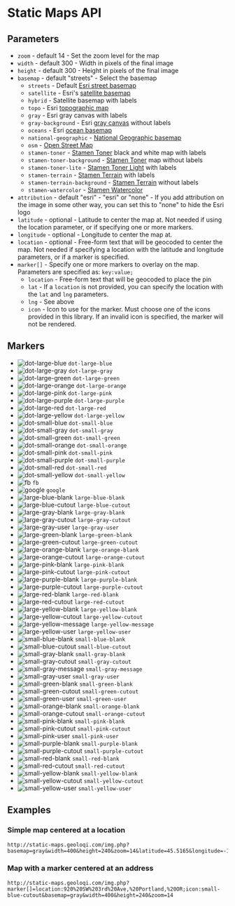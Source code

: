 Static Maps API
===============

## Parameters

* `zoom` - default 14 - Set the zoom level for the map
* `width` - default 300 - Width in pixels of the final image
* `height` - default 300 - Height in pixels of the final image
* `basemap` - default "streets" - Select the basemap
  * `streets` - Default [Esri street basemap](http://www.arcgis.com/home/webmap/viewer.html?webmap=7990d7ea55204450b8110d57e20c99ab)
  * `satellite` - Esri's [satellite basemap](http://www.arcgis.com/home/webmap/viewer.html?webmap=d802f08316e84c6592ef681c50178f17&center=-71.055499,42.364247&level=15)
  * `hybrid` - Satellite basemap with labels
  * `topo` - Esri [topographic map](http://www.arcgis.com/home/webmap/viewer.html?webmap=a72b0766aea04b48bf7a0e8c27ccc007)
  * `gray` - Esri gray canvas with labels
  * `gray-background` - Esri [gray canvas](http://www.arcgis.com/home/webmap/viewer.html?webmap=8b3d38c0819547faa83f7b7aca80bd76) without labels
  * `oceans` - Esri [ocean basemap](http://www.arcgis.com/home/webmap/viewer.html?webmap=5ae9e138a17842688b0b79283a4353f6&center=-122.255816,36.573652&level=8)
  * `national-geographic` - [National Geographic basemap](http://www.arcgis.com/home/webmap/viewer.html?webmap=d94dcdbe78e141c2b2d3a91d5ca8b9c9)
  * `osm` - [Open Street Map](http://www.openstreetmap.org/)
  * `stamen-toner` - [Stamen Toner](http://maps.stamen.com/toner/) black and white map with labels
  * `stamen-toner-background` - [Stamen Toner](http://maps.stamen.com/toner-background/) map without labels
  * `stamen-toner-lite` - [Stamen Toner Light](http://maps.stamen.com/toner-lite/) with labels
  * `stamen-terrain` - [Stamen Terrain](http://maps.stamen.com/terrain/) with labels
  * `stamen-terrain-background` - [Stamen Terrain](http://maps.stamen.com/terrain-background/) without labels
  * `stamen-watercolor` - [Stamen Watercolor](http://maps.stamen.com/watercolor/)
* `attribution` - default "esri" - "esri" or "none" - If you add attribution on the image in some other way, you can set this to "none" to hide the Esri logo
* `latitude` - optional - Latitude to center the map at. Not needed if using the location parameter, or if specifying one or more markers.
* `longitude` - optional - Longitude to center the map at.
* `location` - optional - Free-form text that will be geocoded to center the map. Not needed if specifying a location with the latitude and longitude parameters, or if a marker is specified.
* `marker[]` - Specify one or more markers to overlay on the map. Parameters are specified as: `key:value;`
  * `location` - Free-form text that will be geocoded to place the pin
  * `lat` - If a `location` is not provided, you can specify the location with the `lat` and `lng` parameters.
  * `lng` - See above
  * `icon` - Icon to use for the marker. Must choose one of the icons provided in this library. If an invalid icon is specified, the marker will not be rendered.

## Markers

* ![dot-large-blue](https://devtopia/Portland-R-D-Center/static-maps-api/raw/master/images/dot-large-blue.png) `dot-large-blue`
* ![dot-large-gray](https://devtopia/Portland-R-D-Center/static-maps-api/raw/master/images/dot-large-gray.png) `dot-large-gray`
* ![dot-large-green](https://devtopia/Portland-R-D-Center/static-maps-api/raw/master/images/dot-large-green.png) `dot-large-green`
* ![dot-large-orange](https://devtopia/Portland-R-D-Center/static-maps-api/raw/master/images/dot-large-orange.png) `dot-large-orange`
* ![dot-large-pink](https://devtopia/Portland-R-D-Center/static-maps-api/raw/master/images/dot-large-pink.png) `dot-large-pink`
* ![dot-large-purple](https://devtopia/Portland-R-D-Center/static-maps-api/raw/master/images/dot-large-purple.png) `dot-large-purple`
* ![dot-large-red](https://devtopia/Portland-R-D-Center/static-maps-api/raw/master/images/dot-large-red.png) `dot-large-red`
* ![dot-large-yellow](https://devtopia/Portland-R-D-Center/static-maps-api/raw/master/images/dot-large-yellow.png) `dot-large-yellow`
* ![dot-small-blue](https://devtopia/Portland-R-D-Center/static-maps-api/raw/master/images/dot-small-blue.png) `dot-small-blue`
* ![dot-small-gray](https://devtopia/Portland-R-D-Center/static-maps-api/raw/master/images/dot-small-gray.png) `dot-small-gray`
* ![dot-small-green](https://devtopia/Portland-R-D-Center/static-maps-api/raw/master/images/dot-small-green.png) `dot-small-green`
* ![dot-small-orange](https://devtopia/Portland-R-D-Center/static-maps-api/raw/master/images/dot-small-orange.png) `dot-small-orange`
* ![dot-small-pink](https://devtopia/Portland-R-D-Center/static-maps-api/raw/master/images/dot-small-pink.png) `dot-small-pink`
* ![dot-small-purple](https://devtopia/Portland-R-D-Center/static-maps-api/raw/master/images/dot-small-purple.png) `dot-small-purple`
* ![dot-small-red](https://devtopia/Portland-R-D-Center/static-maps-api/raw/master/images/dot-small-red.png) `dot-small-red`
* ![dot-small-yellow](https://devtopia/Portland-R-D-Center/static-maps-api/raw/master/images/dot-small-yellow.png) `dot-small-yellow`
* ![fb](https://devtopia/Portland-R-D-Center/static-maps-api/raw/master/images/fb.png) `fb`
* ![google](https://devtopia/Portland-R-D-Center/static-maps-api/raw/master/images/google.png) `google`
* ![large-blue-blank](https://devtopia/Portland-R-D-Center/static-maps-api/raw/master/images/large-blue-blank.png) `large-blue-blank`
* ![large-blue-cutout](https://devtopia/Portland-R-D-Center/static-maps-api/raw/master/images/large-blue-cutout.png) `large-blue-cutout`
* ![large-gray-blank](https://devtopia/Portland-R-D-Center/static-maps-api/raw/master/images/large-gray-blank.png) `large-gray-blank`
* ![large-gray-cutout](https://devtopia/Portland-R-D-Center/static-maps-api/raw/master/images/large-gray-cutout.png) `large-gray-cutout`
* ![large-gray-user](https://devtopia/Portland-R-D-Center/static-maps-api/raw/master/images/large-gray-user.png) `large-gray-user`
* ![large-green-blank](https://devtopia/Portland-R-D-Center/static-maps-api/raw/master/images/large-green-blank.png) `large-green-blank`
* ![large-green-cutout](https://devtopia/Portland-R-D-Center/static-maps-api/raw/master/images/large-green-cutout.png) `large-green-cutout`
* ![large-orange-blank](https://devtopia/Portland-R-D-Center/static-maps-api/raw/master/images/large-orange-blank.png) `large-orange-blank`
* ![large-orange-cutout](https://devtopia/Portland-R-D-Center/static-maps-api/raw/master/images/large-orange-cutout.png) `large-orange-cutout`
* ![large-pink-blank](https://devtopia/Portland-R-D-Center/static-maps-api/raw/master/images/large-pink-blank.png) `large-pink-blank`
* ![large-pink-cutout](https://devtopia/Portland-R-D-Center/static-maps-api/raw/master/images/large-pink-cutout.png) `large-pink-cutout`
* ![large-purple-blank](https://devtopia/Portland-R-D-Center/static-maps-api/raw/master/images/large-purple-blank.png) `large-purple-blank`
* ![large-purple-cutout](https://devtopia/Portland-R-D-Center/static-maps-api/raw/master/images/large-purple-cutout.png) `large-purple-cutout`
* ![large-red-blank](https://devtopia/Portland-R-D-Center/static-maps-api/raw/master/images/large-red-blank.png) `large-red-blank`
* ![large-red-cutout](https://devtopia/Portland-R-D-Center/static-maps-api/raw/master/images/large-red-cutout.png) `large-red-cutout`
* ![large-yellow-blank](https://devtopia/Portland-R-D-Center/static-maps-api/raw/master/images/large-yellow-blank.png) `large-yellow-blank`
* ![large-yellow-cutout](https://devtopia/Portland-R-D-Center/static-maps-api/raw/master/images/large-yellow-cutout.png) `large-yellow-cutout`
* ![large-yellow-message](https://devtopia/Portland-R-D-Center/static-maps-api/raw/master/images/large-yellow-message.png) `large-yellow-message`
* ![large-yellow-user](https://devtopia/Portland-R-D-Center/static-maps-api/raw/master/images/large-yellow-user.png) `large-yellow-user`
* ![small-blue-blank](https://devtopia/Portland-R-D-Center/static-maps-api/raw/master/images/small-blue-blank.png) `small-blue-blank`
* ![small-blue-cutout](https://devtopia/Portland-R-D-Center/static-maps-api/raw/master/images/small-blue-cutout.png) `small-blue-cutout`
* ![small-gray-blank](https://devtopia/Portland-R-D-Center/static-maps-api/raw/master/images/small-gray-blank.png) `small-gray-blank`
* ![small-gray-cutout](https://devtopia/Portland-R-D-Center/static-maps-api/raw/master/images/small-gray-cutout.png) `small-gray-cutout`
* ![small-gray-message](https://devtopia/Portland-R-D-Center/static-maps-api/raw/master/images/small-gray-message.png) `small-gray-message`
* ![small-gray-user](https://devtopia/Portland-R-D-Center/static-maps-api/raw/master/images/small-gray-user.png) `small-gray-user`
* ![small-green-blank](https://devtopia/Portland-R-D-Center/static-maps-api/raw/master/images/small-green-blank.png) `small-green-blank`
* ![small-green-cutout](https://devtopia/Portland-R-D-Center/static-maps-api/raw/master/images/small-green-cutout.png) `small-green-cutout`
* ![small-green-user](https://devtopia/Portland-R-D-Center/static-maps-api/raw/master/images/small-green-user.png) `small-green-user`
* ![small-orange-blank](https://devtopia/Portland-R-D-Center/static-maps-api/raw/master/images/small-orange-blank.png) `small-orange-blank`
* ![small-orange-cutout](https://devtopia/Portland-R-D-Center/static-maps-api/raw/master/images/small-orange-cutout.png) `small-orange-cutout`
* ![small-pink-blank](https://devtopia/Portland-R-D-Center/static-maps-api/raw/master/images/small-pink-blank.png) `small-pink-blank`
* ![small-pink-cutout](https://devtopia/Portland-R-D-Center/static-maps-api/raw/master/images/small-pink-cutout.png) `small-pink-cutout`
* ![small-pink-user](https://devtopia/Portland-R-D-Center/static-maps-api/raw/master/images/small-pink-user.png) `small-pink-user`
* ![small-purple-blank](https://devtopia/Portland-R-D-Center/static-maps-api/raw/master/images/small-purple-blank.png) `small-purple-blank`
* ![small-purple-cutout](https://devtopia/Portland-R-D-Center/static-maps-api/raw/master/images/small-purple-cutout.png) `small-purple-cutout`
* ![small-red-blank](https://devtopia/Portland-R-D-Center/static-maps-api/raw/master/images/small-red-blank.png) `small-red-blank`
* ![small-red-cutout](https://devtopia/Portland-R-D-Center/static-maps-api/raw/master/images/small-red-cutout.png) `small-red-cutout`
* ![small-yellow-blank](https://devtopia/Portland-R-D-Center/static-maps-api/raw/master/images/small-yellow-blank.png) `small-yellow-blank`
* ![small-yellow-cutout](https://devtopia/Portland-R-D-Center/static-maps-api/raw/master/images/small-yellow-cutout.png) `small-yellow-cutout`
* ![small-yellow-user](https://devtopia/Portland-R-D-Center/static-maps-api/raw/master/images/small-yellow-user.png) `small-yellow-user`


## Examples

### Simple map centered at a location

```
http://static-maps.geoloqi.com/img.php?basemap=gray&width=400&height=240&zoom=14&latitude=45.5165&longitude=-122.6764
```

### Map with a marker centered at an address

```
http://static-maps.geoloqi.com/img.php?marker[]=location:920%20SW%203rd%20Ave,%20Portland,%20OR;icon:small-blue-cutout&basemap=gray&width=400&height=240&zoom=14
```





